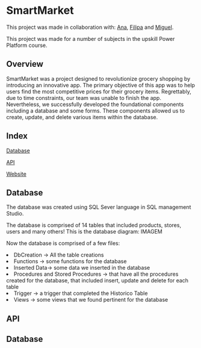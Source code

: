 # SmartMarket
This project was made in collaboration with: [Ana](https://github.com/abeingadrift), [Filipa](https://github.com/filipafaraujo) and [Miguel](https://github.com/mikeecunha).

This project was made for a number of subjects in the upskill Power Platform course.

## Overview

SmartMarket was a project designed to revolutionize grocery shopping by introducing an innovative app. The primary objective of this app was to help users find the most competitive prices for their grocery items. Regrettably, due to time constraints, our team was unable to finish the app. Nevertheless, we successfully developed the foundational components including a database and some forms. These components allowed us to create, update, and delete various items within the database. 

## Index
<p>
  <a href="#dabase">
    Database
  </a>
</p>
<p>
  <a href="#API">
    API
  </a>
</p>
<p>
  <a href="#web">
    Website
  </a>
</p>



<h2 id="dabase"> Database </h2>

The database was created using SQL Sever language in SQL management Studio.

The database is comprised of 14 tables that included products, stores, users and many others!
This is the database diagram:
IMAGEM

Now the database is comprised of a few files:
<li>DbCreation -> All the table creations</li>
<li>Functions -> some functions for the database</li>
<li>Inserted Data-> some data we inserted in the database</li>
<li>Procedures and Stored Procedures -> that have all the procedures created for the database, that included insert, update and delete for each table</li>
<li>Trigger -> a trigger that completed the Historico Table </li>
<li>Views -> some views that we found pertinent for the database</li>

<h2 id="API"> API </h2>


<h2 id="web"> Database </h2>
